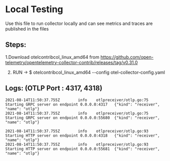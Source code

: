 # Local Testing
Use this file to run collector locally and can see metrics and traces are published in the files 

Steps:
---
1.Download otelcontribcol_linux_amd64 from https://github.com/open-telemetry/opentelemetry-collector-contrib/releases/tag/v0.31.0

2. RUN -> 
$ otelcontribcol_linux_amd64 --config otel-collector-config.yaml


Logs: (OTLP Port : 4317, 4318)
---
```
2021-08-14T11:50:37.755Z        info    otlpreceiver/otlp.go:75 Starting GRPC server on endpoint 0.0.0.0:4317   {"kind": "receiver", "name": "otlp"}
2021-08-14T11:50:37.755Z        info    otlpreceiver/otlp.go:75 Starting GRPC server on endpoint 0.0.0.0:55680  {"kind": "receiver", "name": "otlp"}

2021-08-14T11:50:37.755Z        info    otlpreceiver/otlp.go:93 Starting HTTP server on endpoint 0.0.0.0:4318   {"kind": "receiver", "name": "otlp"}
2021-08-14T11:50:37.755Z        info    otlpreceiver/otlp.go:93 Starting HTTP server on endpoint 0.0.0.0:55681  {"kind": "receiver", "name": "otlp"}
```
